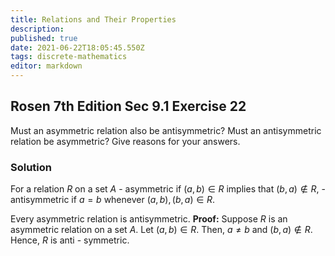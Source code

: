 ```yaml
---
title: Relations and Their Properties
description: 
published: true
date: 2021-06-22T18:05:45.550Z
tags: discrete-mathematics
editor: markdown
---
```


## Rosen 7th Edition Sec 9.1 Exercise 22
Must an asymmetric relation also be antisymmetric? Must an antisymmetric relation be asymmetric? Give reasons for your answers.

### Solution
For a relation $R$ on a set $A$ 
	- asymmetric if $(a, b) \in R$ implies that $(b, a) \notin R$, 
	- antisymmetric if $a=b$ whenever $(a, b),(b, a) \in R$.
  
Every asymmetric relation is antisymmetric. 
**Proof:** Suppose $R$ is an asymmetric relation on a set $A$.
Let $(a, b) \in R$. Then, $a \neq b$ and $(b, a) \notin R$.
Hence, $R$ is anti - symmetric.